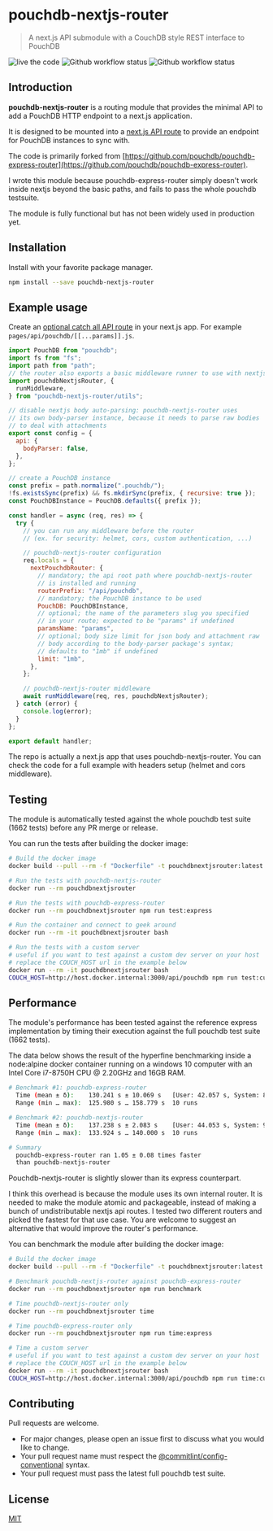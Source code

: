 # pouchdb-nextjs-router

> A next.js API submodule with a CouchDB style REST interface to PouchDB

![live the code](https://img.shields.io/badge/live%20the%20code-%E2%98%85%E2%98%85%E2%98%85%E2%98%85-yellow) ![Github workflow status](https://img.shields.io/github/workflow/status/jpbourgeon/pouchdb-nextjs-router/continuous-integration) ![Github workflow status](https://img.shields.io/github/package-json/v/jpbourgeon/pouchdb-nextjs-router)

## Introduction

**pouchdb-nextjs-router** is a routing module that provides the minimal API to add a PouchDB HTTP endpoint to a next.js application.

It is designed to be mounted into a [next.js API route](https://nextjs.org/docs/api-routes/introduction) to provide an endpoint for PouchDB instances to sync with.

The code is primarily forked from [https://github.com/pouchdb/pouchdb-express-router](https://github.com/pouchdb/pouchdb-express-router).

I wrote this module because pouchdb-express-router simply doesn't work inside nextjs beyond the basic paths, and fails to pass the whole pouchdb testsuite.

The module is fully functional but has not been widely used in production yet.

## Installation

Install with your favorite package manager.

```bash
npm install --save pouchdb-nextjs-router
```

## Example usage

Create an [optional catch all API route](https://nextjs.org/docs/api-routes/dynamic-api-routes#optional-catch-all-api-routes) in your next.js app. For example `pages/api/pouchdb/[[...params]].js`.

```js
import PouchDB from "pouchdb";
import fs from "fs";
import path from "path";
// the router also exports a basic middleware runner to use with nextjs
import pouchdbNextjsRouter, {
  runMiddleware,
} from "pouchdb-nextjs-router/utils";

// disable nextjs body auto-parsing: pouchdb-nextjs-router uses
// its own body-parser instance, because it needs to parse raw bodies
// to deal with attachments
export const config = {
  api: {
    bodyParser: false,
  },
};

// create a PouchDB instance
const prefix = path.normalize(".pouchdb/");
!fs.existsSync(prefix) && fs.mkdirSync(prefix, { recursive: true });
const PouchDBInstance = PouchDB.defaults({ prefix });

const handler = async (req, res) => {
  try {
    // you can run any middleware before the router
    // (ex. for security: helmet, cors, custom authentication, ...)

    // pouchdb-nextjs-router configuration
    req.locals = {
      nextPouchdbRouter: {
        // mandatory; the api root path where pouchdb-nextjs-router
        // is installed and running
        routerPrefix: "/api/pouchdb",
        // mandatory; the PouchDB instance to be used
        PouchDB: PouchDBInstance,
        // optional; the name of the parameters slug you specified
        // in your route; expected to be "params" if undefined
        paramsName: "params",
        // optional; body size limit for json body and attachment raw
        // body according to the body-parser package's syntax;
        // defaults to "1mb" if undefined
        limit: "1mb",
      },
    };

    // pouchdb-nextjs-router middleware
    await runMiddleware(req, res, pouchdbNextjsRouter);
  } catch (error) {
    console.log(error);
  }
};

export default handler;
```

The repo is actually a next.js app that uses pouchdb-nextjs-router. You can check the code for a full example with headers setup (helmet and cors middleware).

## Testing

The module is automatically tested against the whole pouchdb test suite (1662 tests) before any PR merge or release.

You can run the tests after building the docker image:

```bash
# Build the docker image
docker build --pull --rm -f "Dockerfile" -t pouchdbnextjsrouter:latest "."

# Run the tests with pouchdb-nextjs-router
docker run --rm pouchdbnextjsrouter

# Run the tests with pouchdb-express-router
docker run --rm pouchdbnextjsrouter npm run test:express

# Run the container and connect to geek around
docker run --rm -it pouchdbnextjsrouter bash

# Run the tests with a custom server
# useful if you want to test against a custom dev server on your host
# replace the COUCH_HOST url in the example below
docker run --rm -it pouchdbnextjsrouter bash
COUCH_HOST=http://host.docker.internal:3000/api/pouchdb npm run test:custom

```

## Performance

The module's performance has been tested against the reference express implementation by timing their execution against the full pouchdb test suite (1662 tests).

The data below shows the result of the hyperfine benchmarking inside a node:alpine docker container running on a windows 10 computer with an Intel Core i7-8750H CPU @ 2.20GHz and 16GB RAM.

```bash
# Benchmark #1: pouchdb-express-router
  Time (mean ± δ):    130.241 s ± 10.069 s   [User: 42.057 s, System: 8.883 s]
  Range (min … max):  125.980 s … 158.779 s  10 runs

# Benchmark #2: pouchdb-nextjs-router
  Time (mean ± δ):    137.238 s ± 2.083 s    [User: 44.053 s, System: 9.215 s]
  Range (min … max):  133.924 s … 140.000 s  10 runs

# Summary
  pouchdb-express-router ran 1.05 ± 0.08 times faster
  than pouchdb-nextjs-router
```

Pouchdb-nextjs-router is slightly slower than its express counterpart.

I think this overhead is because the module uses its own internal router. It is needed to make the module atomic and packageable, instead of making a bunch of undistributable nextjs api routes. I tested two different routers and picked the fastest for that use case. You are welcome to suggest an alternative that would improve the router's performance.

You can benchmark the module after building the docker image:

```bash
# Build the docker image
docker build --pull --rm -f "Dockerfile" -t pouchdbnextjsrouter:latest "."

# Benchmark pouchdb-nextjs-router against pouchdb-express-router
docker run --rm pouchdbnextjsrouter npm run benchmark

# Time pouchdb-nextjs-router only
docker run --rm pouchdbnextjsrouter time

# Time pouchdb-express-router only
docker run --rm pouchdbnextjsrouter npm run time:express

# Time a custom server
# useful if you want to test against a custom dev server on your host
# replace the COUCH_HOST url in the example below
docker run --rm -it pouchdbnextjsrouter bash
COUCH_HOST=http://host.docker.internal:3000/api/pouchdb npm run time:custom
```

## Contributing

Pull requests are welcome.

- For major changes, please open an issue first to discuss what you would like to change.
- Your pull request name must respect the [@commitlint/config-conventional](https://github.com/conventional-changelog/commitlint/tree/master/%40commitlint/config-conventional) syntax.
- Your pull request must pass the latest full pouchdb test suite.

## License

[MIT](https://choosealicense.com/licenses/mit/)
